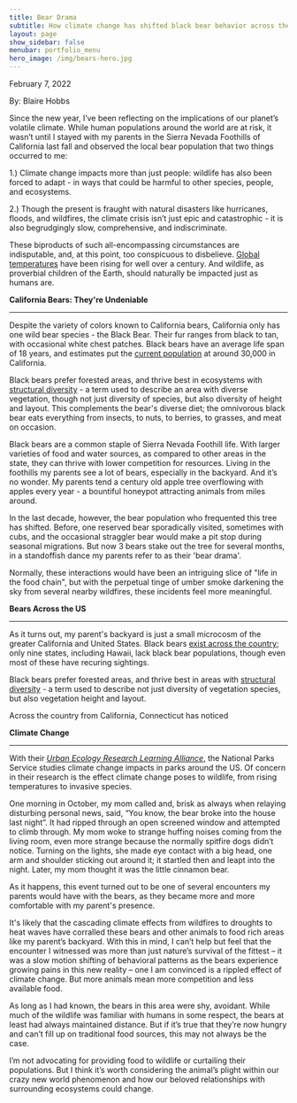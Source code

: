 ```yaml
---
title: Bear Drama
subtitle: How climate change has shifted black bear behavior across the US 
layout: page
show_sidebar: false
menubar: portfolio_menu
hero_image: /img/bears-hero.jpg
---
```


February 7, 2022

By: Blaire Hobbs

Since the new year, I’ve been reflecting on the implications of our planet’s volatile climate. While human populations around the world are at risk, it wasn’t until I stayed with my parents in the Sierra Nevada Foothills of California last fall and observed the local bear population that two things occurred to me:

1.) Climate change impacts more than just people: wildlife has also been forced to adapt - in ways that could be harmful to other species, people, and ecosystems. 

2.) Though the present is fraught with natural disasters like hurricanes, floods, and wildfires, the climate crisis isn’t just epic and catastrophic - it is also begrudgingly slow, comprehensive, and indiscriminate.

These biproducts of such all-encompassing circumstances are indisputable, and, at this point, too conspicuous to disbelieve. [Global temperatures](https://earthobservatory.nasa.gov/world-of-change/decadaltemp.php) have been rising for well over a century. And wildlife, as proverbial children of the Earth, should naturally be impacted just as humans are. 

**California Bears: They're Undeniable**

------

Despite the variety of colors known to California bears, California only has one wild bear species - the Black Bear. Their fur ranges from black to tan, with occasional white chest patches. Black bears have an average life span of 18 years, and estimates put the [current population](https://wildlife.ca.gov/Conservation/Mammals/Black-Bear) at around 30,000 in California.

Black bears prefer forested areas, and thrive best in ecosystems with [structural diversity](https://www.bing.com/search?q=structural+diversity+bio&qs=n&form=QBRE&sp=-1&pq=structural+diversity+bio&sc=1-24&sk=&cvid=57176C65051C4C82877CF88B5A1693C6) - a term used to describe an area with diverse vegetation, though not just diversity of species, but also diversity of height and layout. This complements the bear's diverse diet; the omnivorous black bear eats everything from insects, to nuts, to berries, to grasses, and meat on occasion. 

Black bears are a common staple of Sierra Nevada Foothill life. With larger varieties of food and water sources, as compared to other areas in the state, they can thrive with lower competition for resources. Living in the foothills my parents see a lot of bears, especially in the backyard. And it’s no wonder. My parents tend a century old apple tree overflowing with apples every year - a bountiful honeypot attracting animals from miles around. 

In the last decade, however, the bear population who frequented this tree has shifted. Before, one reserved bear sporadically visited, sometimes with cubs, and the occasional straggler bear would make a pit stop during seasonal migrations. But now 3 bears stake out the tree for several months, in a standoffish dance my parents refer to as their 'bear drama'. 

Normally, these interactions would have been an intriguing slice of "life in the food chain", but with the perpetual tinge of umber smoke darkening the sky from several nearby wildfires, these incidents feel more meaningful. 

**Bears Across the US**

------

As it turns out, my parent's backyard is just a small microcosm of the greater California and United States. Black bears [exist across the country](https://wildlifeinformer.com/black-bear-population-by-state/#:~:text=A%20quick%20look%20at%20Black%20Bears%201%20Habitat.,sleep%20they%20go%20into%20varies.%20More%20items...%20); only nine states, including Hawaii, lack black bear populations, though even most of these have recuring sightings.

Black bears prefer forested areas, and thrive best in areas with [structural diversity](https://www.bing.com/search?q=structural+diversity+bio&qs=n&form=QBRE&sp=-1&pq=structural+diversity+bio&sc=1-24&sk=&cvid=57176C65051C4C82877CF88B5A1693C6) - a term used to describe not just diversity of vegetation species, but also vegetation height and layout.

Across the country from California, Connecticut has noticed 





**Climate Change**

------

With their [*Urban Ecology Research Learning Alliance*](https://www.nps.gov/rlc/urbanecology/environmental-and-climate-change.htm), the National Parks Service studies climate change impacts in parks around the US. Of concern in their research is the effect climate change poses to wildlife, from rising temperatures to invasive species. 









One morning in October, my mom called and, brisk as always when relaying disturbing personal news, said, “You know, the bear broke into the house last night”. It had ripped through an open screened window and attempted to climb through. My mom woke to strange huffing noises coming from the living room, even more strange because the normally spitfire dogs didn’t notice. Turning on the lights, she made eye contact with a big head, one arm and shoulder sticking out around it; it  startled then and leapt into the night. Later, my mom thought it was the little cinnamon bear.

As it happens, this event turned out to be one of several encounters my parents would have with the bears, as they became more and more comfortable with my parent's presence.

It's likely that the cascading climate effects from wildfires to droughts to heat waves have corralled these bears and other animals to food rich areas like my parent’s backyard. With this in mind, I can’t help but feel that the encounter I witnessed was more than just nature’s survival of the fittest – it was a slow motion shifting of behavioral patterns as the bears experience growing pains in this new reality – one I am convinced is a rippled effect of climate change. But more animals mean more competition and less available food.

As long as I had known, the bears in this area were shy, avoidant. While much of the wildlife was familiar with humans in some respect, the bears at least had always maintained distance. But if it’s true that they’re now hungry and can’t fill up on traditional food sources, this may not always be the case. 

I’m not advocating for providing food to wildlife or curtailing their populations. But I think it’s worth considering the animal’s plight within our crazy new world phenomenon and how our beloved relationships with surrounding ecosystems could change. 

